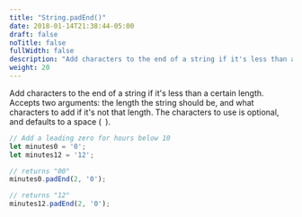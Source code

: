 ```yaml
---
title: "String.padEnd()"
date: 2018-01-14T21:38:44-05:00
draft: false
noTitle: false
fullWidth: false
description: "Add characters to the end of a string if it's less than a certain length."
weight: 20
---
```


Add characters to the end of a string if it's less than a certain length. Accepts two arguments: the length the string should be, and what characters to add if it's not that length. The characters to use is optional, and defaults to a space (` `).

```javascript
// Add a leading zero for hours below 10
let minutes0 = '0';
let minutes12 = '12';

// returns "00"
minutes0.padEnd(2, '0');

// returns "12"
minutes12.padEnd(2, '0');
```
